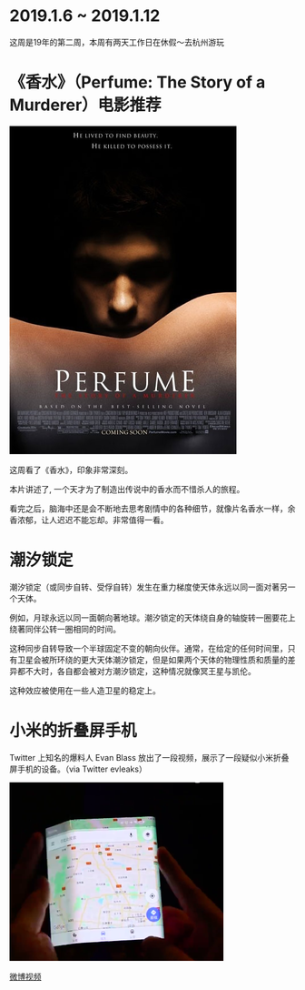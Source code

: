 # 2019.1.6 ~ 2019.1.12

这周是19年的第二周，本周有两天工作日在休假～去杭州游玩

# 《香水》（Perfume: The Story of a Murderer）电影推荐

![perfume](https://raw.githubusercontent.com/plusplus7/solutions/master/weekly/miscs/week2/perfume.jpg)

这周看了《香水》，印象非常深刻。

本片讲述了, 一个天才为了制造出传说中的香水而不惜杀人的旅程。

看完之后，脑海中还是会不断地去思考剧情中的各种细节，就像片名香水一样，余香浓郁，让人迟迟不能忘却。非常值得一看。

# 潮汐锁定

潮汐锁定（或同步自转、受俘自转）发生在重力梯度使天体永远以同一面对著另一个天体。

例如，月球永远以同一面朝向著地球。潮汐锁定的天体绕自身的轴旋转一圈要花上绕著同伴公转一圈相同的时间。

这种同步自转导致一个半球固定不变的朝向伙伴。通常，在给定的任何时间里，只有卫星会被所环绕的更大天体潮汐锁定，但是如果两个天体的物理性质和质量的差异都不大时，各自都会被对方潮汐锁定，这种情况就像冥王星与凯伦。

这种效应被使用在一些人造卫星的稳定上。

# 小米的折叠屏手机

Twitter 上知名的爆料人 Evan Blass 放出了一段视频，展示了一段疑似小米折叠屏手机的设备。（via Twitter evleaks）

![xiaomi](https://raw.githubusercontent.com/plusplus7/solutions/master/weekly/miscs/week2/xiaomi.png)

[微博视频](https://weibo.com/tv/v/HalG13svd?fid=1034:4324614772559856)